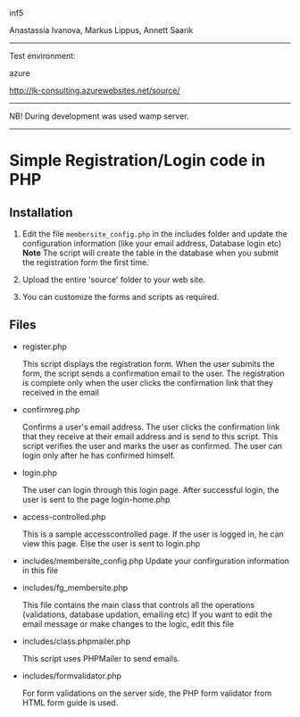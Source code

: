 inf5

Anastassia Ivanova, Markus Lippus, Annett Saarik

---------------------------------------------------------------------------------------------------------------------

Test environment:

azure

http://lk-consulting.azurewebsites.net/source/

---------------------------------------------------------------------------------------------------------------------

NB!  During development was used wamp server.

---------------------------------------------------------------------------------------------------------------------


# Simple Registration/Login code in PHP


## Installation

1. Edit the file `membersite_config.php` in the includes folder and update the configuration information (like your email address, Database login etc)
    **Note**
    The script will create the table in the database when you submit the registration form the first time. 

2. Upload the entire 'source' folder  to your web site. 
    
3. You can customize the forms and scripts as required.




## Files

* register.php 

    This script displays the registration form. When the user submits the form,
the script sends a confirmation email to the user. The registration is complete only when
the user clicks the confirmation link that they received in the email

* confirmreg.php

    Confirms a user's email address. The user clicks the confirmation link that they receive at their email address and is send to this script. This script verifies the user and  marks the user as confirmed. The user can login only after he has confirmed himself.

* login.php

    The user can login through this login page. After successful login, the user is sent to the page login-home.php
    
* access-controlled.php

    This is a sample accesscontrolled page. If the user is logged in, he can view this page. Else the user is 
sent to login.php
    
* includes/membersite_config.php
    Update your confirguration information in this file
    
* includes/fg_membersite.php

    This file contains the main class that controls all the operations (validations, database updation, emailing etc)
If you want to edit the email message or make changes to the logic, edit this file
    
* includes/class.phpmailer.php

    This script uses PHPMailer to send emails. 
    
* includes/formvalidator.php    

    For form validations on the server side, the PHP form validator from HTML form guide is used.

